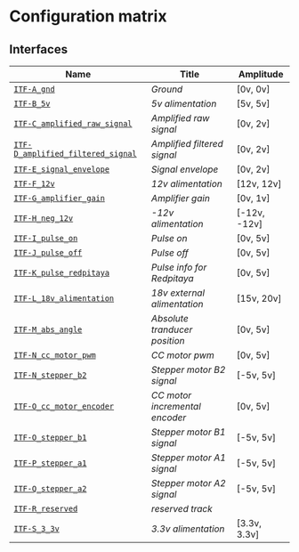 # Configuration matrix

## Interfaces

| Name | Title | Amplitude |
|------|-------|-----------|
|[`ITF-A_gnd`](../../interfaces/ITF-A_gnd "Ground")|_Ground_|[0v, 0v]|
|[`ITF-B_5v`](../../interfaces/ITF-B_5v "5v alimentation")|_5v alimentation_|[5v, 5v]|
|[`ITF-C_amplified_raw_signal`](../../interfaces/ITF-C_amplified_raw_signal "Amplified raw signal")|_Amplified raw signal_|[0v, 2v]|
|[`ITF-D_amplified_filtered_signal`](../../interfaces/ITF-D_amplified_filtered_signal "Amplified filtered signal")|_Amplified filtered signal_|[0v, 2v]|
|[`ITF-E_signal_envelope`](../../interfaces/ITF-E_signal_envelope "Signal envelope")|_Signal envelope_|[0v, 2v]|
|[`ITF-F_12v`](../../interfaces/ITF-F_12v "12v alimentation")|_12v alimentation_|[12v, 12v]|
|[`ITF-G_amplifier_gain`](../../interfaces/ITF-G_amplifier_gain "Amplifier gain")|_Amplifier gain_|[0v, 1v]|
|[`ITF-H_neg_12v`](../../interfaces/ITF-H_neg_12v "-12v alimentation")|_-12v alimentation_|[-12v, -12v]|
|[`ITF-I_pulse_on`](../../interfaces/ITF-I_pulse_on "Pulse on")|_Pulse on_|[0v, 5v]|
|[`ITF-J_pulse_off`](../../interfaces/ITF-J_pulse_off "Pulse off")|_Pulse off_|[0v, 5v]|
|[`ITF-K_pulse_redpitaya`](../../interfaces/ITF-K_pulse_redpitaya "Pulse info for Redpitaya")|_Pulse info for Redpitaya_|[0v, 5v]|
|[`ITF-L_18v_alimentation`](../../interfaces/ITF-L_18v_alimentation "18v external alimentation")|_18v external alimentation_|[15v, 20v]|
|[`ITF-M_abs_angle`](../../interfaces/ITF-M_abs_angle "Absolute tranducer position")|_Absolute tranducer position_|[0v, 5v]|
|[`ITF-N_cc_motor_pwm`](../../interfaces/ITF-N_cc_motor_pwm "CC motor pwm")|_CC motor pwm_|[0v, 5v]|
|[`ITF-N_stepper_b2`](../../interfaces/ITF-N_stepper_b2 "Stepper motor B2 signal")|_Stepper motor B2 signal_|[-5v, 5v]|
|[`ITF-O_cc_motor_encoder`](../../interfaces/ITF-O_cc_motor_encoder "CC motor incremental encoder")|_CC motor incremental encoder_|[0v, 5v]|
|[`ITF-O_stepper_b1`](../../interfaces/ITF-O_stepper_b1 "Stepper motor B1 signal")|_Stepper motor B1 signal_|[-5v, 5v]|
|[`ITF-P_stepper_a1`](../../interfaces/ITF-P_stepper_a1 "Stepper motor A1 signal")|_Stepper motor A1 signal_|[-5v, 5v]|
|[`ITF-Q_stepper_a2`](../../interfaces/ITF-Q_stepper_a2 "Stepper motor A2 signal")|_Stepper motor A2 signal_|[-5v, 5v]|
|[`ITF-R_reserved`](../../interfaces/ITF-R_reserved "reserved track")|_reserved track_||
|[`ITF-S_3_3v`](../../interfaces/ITF-S_3_3v "3.3v alimentation")|_3.3v alimentation_|[3.3v, 3.3v]|
